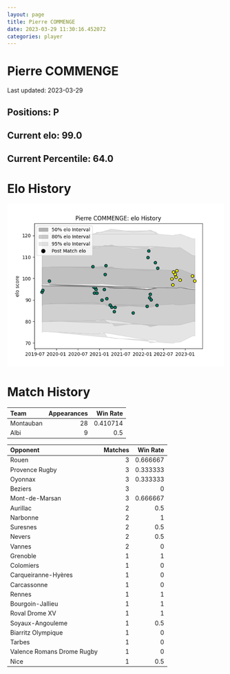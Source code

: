 ```yaml
---  
layout: page  
title: Pierre COMMENGE  
date: 2023-03-29 11:30:16.452072  
categories: player  
---
```

# Pierre COMMENGE


Last updated: 2023-03-29
## Positions: P

## Current elo: 99.0

## Current Percentile: 64.0

# Elo History


![elo history](history_PierreCOMMENGE.png)
# Match History


| Team      |   Appearances |   Win Rate |
|:----------|--------------:|-----------:|
| Montauban |            28 |   0.410714 |
| Albi      |             9 |   0.5      |

| Opponent                   |   Matches |   Win Rate |
|:---------------------------|----------:|-----------:|
| Rouen                      |         3 |   0.666667 |
| Provence Rugby             |         3 |   0.333333 |
| Oyonnax                    |         3 |   0.333333 |
| Beziers                    |         3 |   0        |
| Mont-de-Marsan             |         3 |   0.666667 |
| Aurillac                   |         2 |   0.5      |
| Narbonne                   |         2 |   1        |
| Suresnes                   |         2 |   0.5      |
| Nevers                     |         2 |   0.5      |
| Vannes                     |         2 |   0        |
| Grenoble                   |         1 |   1        |
| Colomiers                  |         1 |   0        |
| Carqueiranne-Hyères        |         1 |   0        |
| Carcassonne                |         1 |   0        |
| Rennes                     |         1 |   1        |
| Bourgoin-Jallieu           |         1 |   1        |
| Roval Drome XV             |         1 |   1        |
| Soyaux-Angouleme           |         1 |   0.5      |
| Biarritz Olympique         |         1 |   0        |
| Tarbes                     |         1 |   0        |
| Valence Romans Drome Rugby |         1 |   0        |
| Nice                       |         1 |   0.5      |